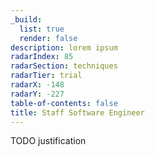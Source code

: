 ```yaml
---
_build:
  list: true
  render: false
description: lorem ipsum
radarIndex: 85
radarSection: techniques
radarTier: trial
radarX: -148
radarY: -227
table-of-contents: false
title: Staff Software Engineer
---
```


TODO justification
